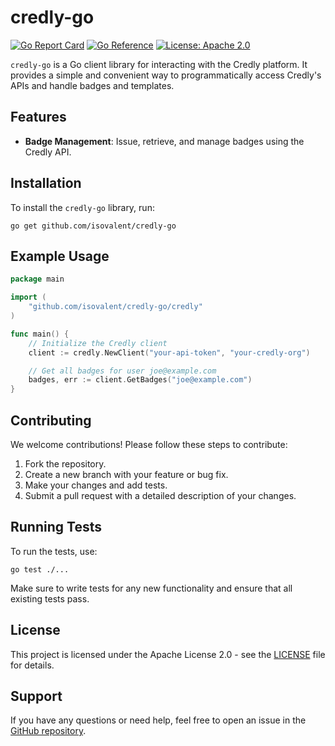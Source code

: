 # credly-go

[![Go Report Card](https://goreportcard.com/badge/github.com/isovalent/credly-go)](https://goreportcard.com/report/github.com/isovalent/credly-go)
[![Go Reference](https://pkg.go.dev/badge/github.com/isovalent/credly-go.svg)](https://pkg.go.dev/github.com/isovalent/credly-go)
[![License: Apache 2.0](https://img.shields.io/badge/License-Apache%202.0-blue.svg)](LICENSE)

`credly-go` is a Go client library for interacting with the Credly platform. It provides a simple and convenient way to programmatically access Credly's APIs and handle badges and templates.

## Features

- **Badge Management**: Issue, retrieve, and manage badges using the Credly API.

## Installation

To install the `credly-go` library, run:

```shell
go get github.com/isovalent/credly-go
```


## Example Usage


```go
package main

import (
    "github.com/isovalent/credly-go/credly"
)

func main() {
    // Initialize the Credly client
    client := credly.NewClient("your-api-token", "your-credly-org")

    // Get all badges for user joe@example.com
    badges, err := client.GetBadges("joe@example.com")
}
```

## Contributing

We welcome contributions! Please follow these steps to contribute:

1. Fork the repository.
2. Create a new branch with your feature or bug fix.
3. Make your changes and add tests.
4. Submit a pull request with a detailed description of your changes.

## Running Tests

To run the tests, use:

```shell
go test ./...
```


Make sure to write tests for any new functionality and ensure that all existing tests pass.

## License

This project is licensed under the Apache License 2.0 - see the [LICENSE](LICENSE) file for details.

## Support

If you have any questions or need help, feel free to open an issue in the [GitHub repository](https://github.com/isovalent/credly-go/issues).
